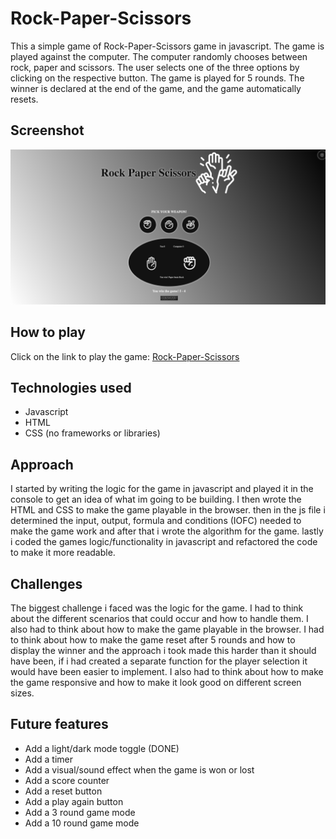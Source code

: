 # Rock-Paper-Scissors

This a simple game of Rock-Paper-Scissors game in javascript. The game is played against the computer. The computer randomly chooses between rock, paper and scissors. The user selects one of the three options by clicking on the respective button. The game is played for 5 rounds. The winner is declared at the end of the game, and the game automatically resets.
## Screenshot

[![rps](imgs/newrps.png)](imgs/newrps.png)

## How to play

Click on the link to play the game: [Rock-Paper-Scissors](https://mosmn.github.io/Rock-Paper-Scissors/)

## Technologies used

- Javascript
- HTML
- CSS
(no frameworks or libraries)
## Approach

I started by writing the logic for the game in javascript and played it in the console to get an idea of what im going to be building. I then wrote the HTML and CSS to make the game playable in the browser. then in the js file i determined the input, output, formula and conditions (IOFC) needed to make the game work and after that i wrote the algorithm for the game. lastly i coded the games logic/functionality in javascript and refactored the code to make it more readable.

## Challenges

The biggest challenge i faced was the logic for the game. I had to think about the different scenarios that could occur and how to handle them. I also had to think about how to make the game playable in the browser. I had to think about how to make the game reset after 5 rounds and how to display the winner and the approach i took made this harder than it should have been, if i had created a separate function for the player selection it would have been easier to implement. I also had to think about how to make the game responsive and how to make it look good on different screen sizes.

## Future features

- Add a light/dark mode toggle (DONE)
- Add a timer
- Add a visual/sound effect when the game is won or lost
- Add a score counter
- Add a reset button
- Add a play again button
- Add a 3 round game mode
- Add a 10 round game mode